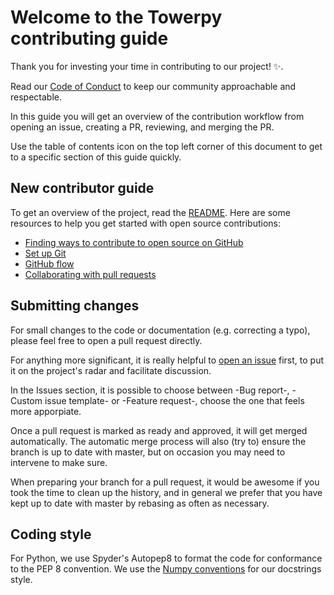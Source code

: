 # Welcome to the Towerpy contributing guide <!-- omit in toc -->

Thank you for investing your time in contributing to our project! :sparkles:.

Read our [Code of Conduct](.github/CODE_OF_CONDUCT.md) to keep our community approachable and respectable.

In this guide you will get an overview of the contribution workflow from opening an issue, creating a PR, reviewing, and merging the PR.

Use the table of contents icon on the top left corner of this document to get to a specific section of this guide quickly.

## New contributor guide

To get an overview of the project, read the [README](README.md). Here are some resources to help you get started with open source contributions:

- [Finding ways to contribute to open source on GitHub](https://docs.github.com/en/get-started/exploring-projects-on-github/finding-ways-to-contribute-to-open-source-on-github)
- [Set up Git](https://docs.github.com/en/get-started/quickstart/set-up-git)
- [GitHub flow](https://docs.github.com/en/get-started/quickstart/github-flow)
- [Collaborating with pull requests](https://docs.github.com/en/github/collaborating-with-pull-requests)

## Submitting changes
For small changes to the code or documentation (e.g. correcting a typo), please feel free to open a pull request directly.

For anything more significant, it is really helpful to [open an issue](https://github.com/uobwatergroup/towerpy/issues/new/choose) first, to put it on the project's radar and facilitate discussion.

In the Issues section, it is possible to choose between -Bug report-, -Custom issue template- or -Feature request-, choose the one that feels more apporpiate.

Once a pull request is marked as ready and approved, it will get merged automatically. The automatic merge process will also (try to) ensure the branch is up to date with master, but on occasion you may need to intervene to make sure.

When preparing your branch for a pull request, it would be awesome if you took the time to clean up the history, and in general we prefer that you have kept up to date with master by rebasing as often as necessary.

## Coding style

For Python, we use Spyder's Autopep8 to format the code for conformance to the PEP 8 convention. 
We use the [Numpy conventions](https://numpydoc.readthedocs.io/en/latest/format.html) for our docstrings style.
